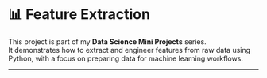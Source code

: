 # 📊 Feature Extraction

This project is part of my **Data Science Mini Projects** series.  
It demonstrates how to extract and engineer features from raw data using Python, with a focus on preparing data for machine learning workflows.

---


